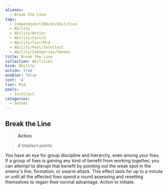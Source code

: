 ```yaml
---
aliases:
  - Break the Line
tags:
  - Compendium/CSRD/en/Abilities
  - Ability
  - Ability/Action
  - Ability/Cost/4
  - Ability/Tier/Mid
  - Ability/Pool/Intellect
  - Ability/Categories/Senses
title: Break the Line
collection: Abilities
kind: Ability
action: true
enabler: false
cost: '4'
tier: Mid
pools:
  - Intellect
categories:
  - Senses
---
```

## Break the Line    
>**Action**    
>4 Intellect points  
    
You have an eye for group discipline and hierarchy, even among your foes. If a group of foes is gaining any kind of benefit from working together, you can attempt to disrupt that benefit by pointing out the weak spot in the enemy's line, formation, or swarm attack. This effect lasts for up to a minute or until all the affected foes spend a round assessing and resetting themselves to regain their normal advantage. Action to initiate.